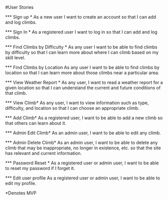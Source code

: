 #User Stories

*** Sign up *
As a new user I want to create an account so that I can add and log climbs.

*** Sign In *
As a registered user I want to log in so that I can add and log climbs.

*** Find Climbs by Difficulty *
As any user I want to be able to find climbs by difficulty so that I can learn more about where I can climb based on my skill level.

*** Find Climbs by Location
As any user I want to be able to find climbs by location so that I can learn more about those climbs near a particular area.

*** View Weather Report *
As any user, I want to read a weather report for a given location so that I can understand the current and future conditions of that climb.

*** View Climb*
As any user, I want to view information such as type, difficulty, and location so that I can choose an appropriate climb.

*** Add Climb*
As a registered user, I want to be able to add a new climb so that others can learn about it.

*** Admin Edit Climb*
As an admin user, I want to be able to edit any climb.

*** Admin Delete Climb*
As an admin user, I want to be able to delete any climb that may be inappropriate, no longer in existence, etc. so that the site has relevant and current information.

*** Password Reset *
As a registered user or admin user, I want to be able to reset my password if I forget it.

*** Edit user profile
As a registered user or admin user, I want to be able to edit my profile.

*Denotes MVP


